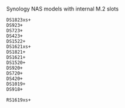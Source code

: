 Synology NAS models with internal M.2 slots

```
DS1823xs+
DS923+
DS723+
DS423+
DS1522+
DS1621xs+
DS1821+
DS1621+
DS1520+
DS920+
DS720+
DS420+
DS1019+
DS918+ 

RS1619xs+
```
